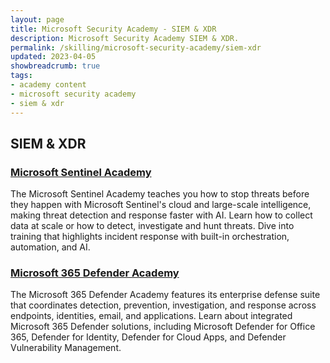 ```yaml
---
layout: page
title: Microsoft Security Academy - SIEM & XDR
description: Microsoft Security Academy SIEM & XDR.
permalink: /skilling/microsoft-security-academy/siem-xdr
updated: 2023-04-05
showbreadcrumb: true
tags: 
- academy content
- microsoft security academy
- siem & xdr
---
```


## SIEM & XDR

### [Microsoft Sentinel Academy](/PartnerResources/skilling/microsoft-security-academy/sentinel-academy)
The Microsoft Sentinel Academy teaches you how to stop threats before they happen with Microsoft Sentinel's cloud and large-scale intelligence, making threat detection and response faster with AI. Learn how to collect data at scale or how to detect, investigate and hunt threats. Dive into training that highlights incident response with built-in orchestration, automation, and AI.


### [Microsoft 365 Defender Academy](/PartnerResources/skilling/microsoft-security-academy/d365-academy)
The Microsoft 365 Defender Academy features its enterprise defense suite that coordinates detection, prevention, investigation, and response across endpoints, identities, email, and applications. Learn about integrated Microsoft 365 Defender solutions, including Microsoft Defender for Office 365, Defender for Identity, Defender for Cloud Apps, and Defender Vulnerability Management.